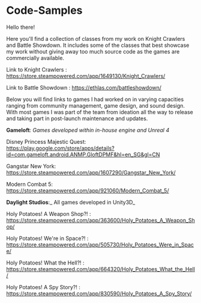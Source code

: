 # Code-Samples
Hello there! 

Here you'll find a collection of classes from my work on Knight Crawlers and Battle Showdown.
It includes some of the classes that best showcase my work without giving away too much source code as the games are commercially available.

Link to Knight Crawlers : https://store.steampowered.com/app/1649130/Knight_Crawlers/

Link to Battle Showdown : https://ethlas.com/battleshowdown/

Below you will find links to games I had worked on in varying capacities ranging from community management, game design, and sound design.
With most games I was part of the team from ideation all the way to release and taking part in post-launch maintenance and updates.

**Gameloft**: _Games developed within in-house engine and Unreal 4_

Disney Princess Majestic Quest: https://play.google.com/store/apps/details?id=com.gameloft.android.ANMP.GloftDPMF&hl=en_SG&gl=CN

Gangstar New York: https://store.steampowered.com/app/1607290/Gangstar_New_York/

Modern Combat 5: https://store.steampowered.com/app/921060/Modern_Combat_5/

**Daylight Studios**:_ All games developed in Unity3D_

Holy Potatoes! A Weapon Shop?! : https://store.steampowered.com/app/363600/Holy_Potatoes_A_Weapon_Shop/

Holy Potatoes! We're in Space?! : https://store.steampowered.com/app/505730/Holy_Potatoes_Were_in_Space/

Holy Potatoes! What the Hell?! : https://store.steampowered.com/app/664320/Holy_Potatoes_What_the_Hell/

Holy Potatoes! A Spy Story?! : https://store.steampowered.com/app/830590/Holy_Potatoes_A_Spy_Story/
